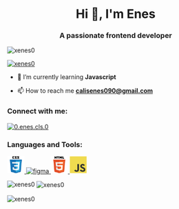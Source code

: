 <h1 align="center">Hi 👋, I'm Enes</h1>
<h3 align="center">A passionate frontend developer</h3>

<p align="left"> <img src="https://komarev.com/ghpvc/?username=xenes0&label=Profile%20views&color=0e75b6&style=flat" alt="xenes0" /> </p>

<p align="left"> <a href="https://github.com/ryo-ma/github-profile-trophy"><img src="https://github-profile-trophy.vercel.app/?username=xenes0" alt="xenes0" /></a> </p>

- 🌱 I’m currently learning **Javascript**

- 📫 How to reach me **calisenes090@gmail.com**

<h3 align="left">Connect with me:</h3>
<p align="left">
<a href="https://instagram.com/0.enes.cls.0" target="blank"><img align="center" src="https://raw.githubusercontent.com/rahuldkjain/github-profile-readme-generator/master/src/images/icons/Social/instagram.svg" alt="0.enes.cls.0" height="30" width="40" /></a>
</p>

<h3 align="left">Languages and Tools:</h3>
<p align="left"> <a href="https://www.w3schools.com/css/" target="_blank" rel="noreferrer"> <img src="https://raw.githubusercontent.com/devicons/devicon/master/icons/css3/css3-original-wordmark.svg" alt="css3" width="40" height="40"/> </a> <a href="https://www.figma.com/" target="_blank" rel="noreferrer"> <img src="https://www.vectorlogo.zone/logos/figma/figma-icon.svg" alt="figma" width="40" height="40"/> </a> <a href="https://www.w3.org/html/" target="_blank" rel="noreferrer"> <img src="https://raw.githubusercontent.com/devicons/devicon/master/icons/html5/html5-original-wordmark.svg" alt="html5" width="40" height="40"/> </a> <a href="https://developer.mozilla.org/en-US/docs/Web/JavaScript" target="_blank" rel="noreferrer"> <img src="https://raw.githubusercontent.com/devicons/devicon/master/icons/javascript/javascript-original.svg" alt="javascript" width="40" height="40"/> </a> </p>

<p><img align="left" src="https://github-readme-stats.vercel.app/api/top-langs?username=xenes0&show_icons=true&locale=en&layout=compact" alt="xenes0" /></p>

<p>&nbsp;<img align="center" src="https://github-readme-stats.vercel.app/api?username=xenes0&show_icons=true&locale=en" alt="xenes0" /></p>

<p><img align="center" src="https://github-readme-streak-stats.herokuapp.com/?user=xenes0&" alt="xenes0" /></p>


